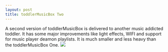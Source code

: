 ```yaml
---
layout: post
title: toddlerMusicBox Two
---
```


A second version of toddlerMusicBox is delivered to another music addicted toddler. It has some major improvements like light effects, WIFI and support for music player deamon playlists. It is much smaller and less heavy than the toddlerMusicBox One.
![](/toddlerMusicBox/tmb_two/tmb_02_002.JPG)
